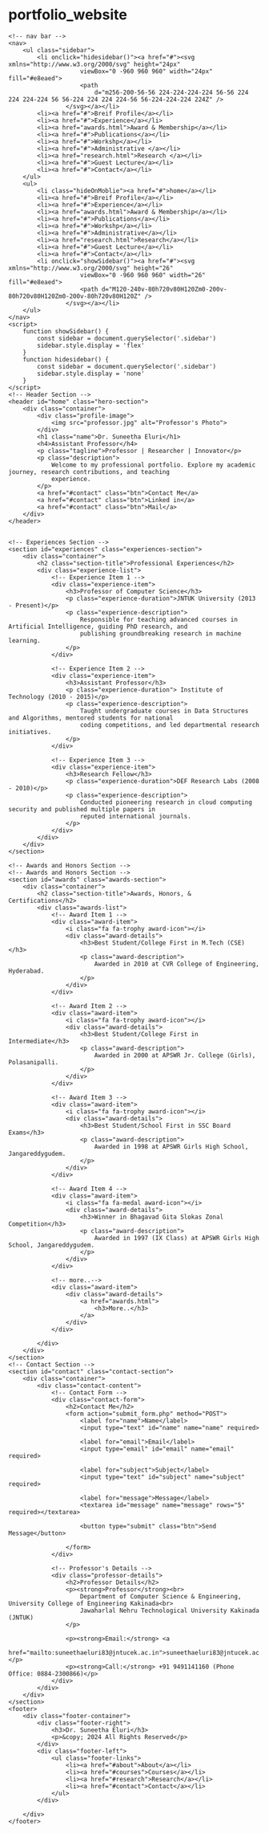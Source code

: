 # portfolio_website
<!DOCTYPE html>
<html lang="en">

<head>
    <meta charset="UTF-8">
    <meta name="viewport" content="width=device-width, initial-scale=1.0">
    <title>Professor Portfolio</title>
    <link rel="stylesheet" href="styles.css">
    <link rel="stylesheet" href="https://cdnjs.cloudflare.com/ajax/libs/font-awesome/6.0.0/css/all.min.css">
    <script src="https://cdn.tailwindcss.com"></script>
    <link href="https://cdn.jsdelivr.net/npm/bootstrap@5.3.0-alpha1/dist/css/bootstrap.min.css" rel="stylesheet">


</head>

<body>

    <!-- nav bar -->
    <nav>
        <ul class="sidebar">
            <li onclick="hidesidebar()"><a href="#"><svg xmlns="http://www.w3.org/2000/svg" height="24px"
                        viewBox="0 -960 960 960" width="24px" fill="#e8eaed">
                        <path
                            d="m256-200-56-56 224-224-224-224 56-56 224 224 224-224 56 56-224 224 224 224-56 56-224-224-224 224Z" />
                    </svg></a></li>
            <li><a href="#">Breif Profile</a></li>
            <li><a href="#">Experience</a></li>
            <li><a href="awards.html">Award & Membership</a></li>
            <li><a href="#">Publications</a></li>
            <li><a href="#">Workshp</a></li>
            <li><a href="#">Administrative </a></li>
            <li><a href="research.html">Research </a></li>
            <li><a href="#">Guest Lecture</a></li>
            <li><a href="#">Contact</a></li>
        </ul>
        <ul>
            <li class="hideOnMoblie"><a href="#">home</a></li>
            <li><a href="#">Breif Profile</a></li>
            <li><a href="#">Experience</a></li>
            <li><a href="awards.html">Award & Membership</a></li>
            <li><a href="#">Publications</a></li>
            <li><a href="#">Workshp</a></li>
            <li><a href="#">Administrative</a></li>
            <li><a href="research.html">Research</a></li>
            <li><a href="#">Guest Lecture</a></li>
            <li><a href="#">Contact</a></li>
            <li onclick="showSidebar()"><a href="#"><svg xmlns="http://www.w3.org/2000/svg" height="26"
                        viewBox="0 -960 960 960" width="26" fill="#e8eaed">
                        <path d="M120-240v-80h720v80H120Zm0-200v-80h720v80H120Zm0-200v-80h720v80H120Z" />
                    </svg></a></li>
        </ul>
    </nav>
    <script>
        function showSidebar() {
            const sidebar = document.querySelector('.sidebar')
            sidebar.style.display = 'flex'
        }
        function hidesidebar() {
            const sidebar = document.querySelector('.sidebar')
            sidebar.style.display = 'none'
        }   
    </script>
    <!-- Header Section -->
    <header id="home" class="hero-section">
        <div class="container">
            <div class="profile-image">
                <img src="professor.jpg" alt="Professor's Photo">
            </div>
            <h1 class="name">Dr. Suneetha Eluri</h1>
            <h4>Assistant Professor</h4>
            <p class="tagline">Professor | Researcher | Innovator</p>
            <p class="description">
                Welcome to my professional portfolio. Explore my academic journey, research contributions, and teaching
                experience.
            </p>
            <a href="#contact" class="btn">Contact Me</a>
            <a href="#contact" class="btn">Linked in</a>
            <a href="#contact" class="btn">Mail</a>
        </div>
    </header>


    <!-- Experiences Section -->
    <section id="experiences" class="experiences-section">
        <div class="container">
            <h2 class="section-title">Professional Experiences</h2>
            <div class="experience-list">
                <!-- Experience Item 1 -->
                <div class="experience-item">
                    <h3>Professor of Computer Science</h3>
                    <p class="experience-duration">JNTUK University (2013 - Present)</p>
                    <p class="experience-description">
                        Responsible for teaching advanced courses in Artificial Intelligence, guiding PhD research, and
                        publishing groundbreaking research in machine learning.
                    </p>
                </div>

                <!-- Experience Item 2 -->
                <div class="experience-item">
                    <h3>Assistant Professor</h3>
                    <p class="experience-duration"> Institute of Technology (2010 - 2015)</p>
                    <p class="experience-description">
                        Taught undergraduate courses in Data Structures and Algorithms, mentored students for national
                        coding competitions, and led departmental research initiatives.
                    </p>
                </div>

                <!-- Experience Item 3 -->
                <div class="experience-item">
                    <h3>Research Fellow</h3>
                    <p class="experience-duration">DEF Research Labs (2008 - 2010)</p>
                    <p class="experience-description">
                        Conducted pioneering research in cloud computing security and published multiple papers in
                        reputed international journals.
                    </p>
                </div>
            </div>
        </div>
    </section>

    <!-- Awards and Honors Section -->
    <!-- Awards and Honors Section -->
    <section id="awards" class="awards-section">
        <div class="container">
            <h2 class="section-title">Awards, Honors, & Certifications</h2>
            <div class="awards-list">
                <!-- Award Item 1 -->
                <div class="award-item">
                    <i class="fa fa-trophy award-icon"></i>
                    <div class="award-details">
                        <h3>Best Student/College First in M.Tech (CSE)</h3>
                        <p class="award-description">
                            Awarded in 2010 at CVR College of Engineering, Hyderabad.
                        </p>
                    </div>
                </div>

                <!-- Award Item 2 -->
                <div class="award-item">
                    <i class="fa fa-trophy award-icon"></i>
                    <div class="award-details">
                        <h3>Best Student/College First in Intermediate</h3>
                        <p class="award-description">
                            Awarded in 2000 at APSWR Jr. College (Girls), Polasanipalli.
                        </p>
                    </div>
                </div>

                <!-- Award Item 3 -->
                <div class="award-item">
                    <i class="fa fa-trophy award-icon"></i>
                    <div class="award-details">
                        <h3>Best Student/School First in SSC Board Exams</h3>
                        <p class="award-description">
                            Awarded in 1998 at APSWR Girls High School, Jangareddygudem.
                        </p>
                    </div>
                </div>

                <!-- Award Item 4 -->
                <div class="award-item">
                    <i class="fa fa-medal award-icon"></i>
                    <div class="award-details">
                        <h3>Winner in Bhagavad Gita Slokas Zonal Competition</h3>
                        <p class="award-description">
                            Awarded in 1997 (IX Class) at APSWR Girls High School, Jangareddygudem.
                        </p>
                    </div>
                </div>

                <!-- more..-->
                <div class="award-item">
                    <div class="award-details">
                        <a href="awards.html">
                            <h3>More..</h3>
                        </a>
                    </div>
                </div>

            </div>
        </div>
    </section>
    <!-- Contact Section -->
    <section id="contact" class="contact-section">
        <div class="container">
            <div class="contact-content">
                <!-- Contact Form -->
                <div class="contact-form">
                    <h2>Contact Me</h2>
                    <form action="submit_form.php" method="POST">
                        <label for="name">Name</label>
                        <input type="text" id="name" name="name" required>

                        <label for="email">Email</label>
                        <input type="email" id="email" name="email" required>

                        <label for="subject">Subject</label>
                        <input type="text" id="subject" name="subject" required>

                        <label for="message">Message</label>
                        <textarea id="message" name="message" rows="5" required></textarea>

                        <button type="submit" class="btn">Send Message</button>

                    </form>
                </div>

                <!-- Professor's Details -->
                <div class="professor-details">
                    <h2>Professor Details</h2>
                    <p><strong>Professor</strong><br>
                        Department of Computer Science & Engineering, University College of Engineering Kakinada<br>
                        Jawaharlal Nehru Technological University Kakinada (JNTUK)
                    </p>

                    <p><strong>Email:</strong> <a
                            href="mailto:suneethaeluri83@jntucek.ac.in">suneethaeluri83@jntucek.ac.in</a></p>
                    <p><strong>Call:</strong> +91 9491141160 (Phone Office: 0884-2300866)</p>
                </div>
            </div>
        </div>
    </section>
    <footer>
        <div class="footer-container">
            <div class="footer-right">
                <h3>Dr. Suneetha Eluri</h3>
                <p>&copy; 2024 All Rights Reserved</p>
            </div>
            <div class="footer-left">
                <ul class="footer-links">
                    <li><a href="#about">About</a></li>
                    <li><a href="#courses">Courses</a></li>
                    <li><a href="#research">Research</a></li>
                    <li><a href="#contact">Contact</a></li>
                </ul>
            </div>

        </div>
    </footer>



</body>



</html>
